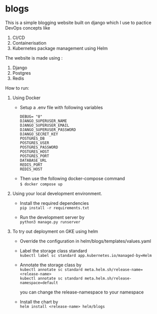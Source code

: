 # blogs

This is a simple blogging website built on django which I use to pactice DevOps concepts like 
1. CI/CD 
2. Containerisation
3. Kubernetes package management using Helm

The website is made using :
1. Django
2. Postgres
3. Redis 

How to run:
1. Using Docker
   * Setup a .env file with following variables
      ```
      DEBUG= "0"
      DJANGO_SUPERUSER_NAME 
      DJANGO_SUPERUSER_EMAIL
      DJANGO_SUPERUSER_PASSWORD
      DJANGO_SECRET_KEY
      POSTGRES_DB
      POSTGRES_USER
      POSTGRES_PASSWORD
      POSTGRES_HOST
      POSTGRES_PORT
      DATABASE_URL
      REDIS_PORT
      REDIS_HOST
      ```
   * Then use the following docker-compose command \
     `$ docker compose up`

2. Using your local development environment. 
   * Install the required dependencies \
     `pip install -r requirements.txt` 
   
   * Run the development server by \
     `python3 manage.py runserver`  

3. To try out deployment on GKE using helm 
   * Override the configuration in helm/blogs/templates/values.yaml 
   * Label the storage class standard \
     `kubectl label sc standard app.kubernetes.io/managed-by=Helm`
   
   * Annotate the storage class by \
     `kubectl annotate sc standard meta.helm.sh/release-name=<release-name>` \
     `kubectl annotate sc standard meta.helm.sh/release-namespace=default` 
     
      you can change the release-namespace to your namespace
      
   * Install the chart by \
     `helm install <release-name> helm/blogs`
